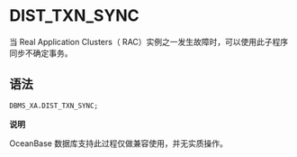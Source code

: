 DIST_TXN_SYNC 
==================================

当 Real Application Clusters（ RAC）实例之一发生故障时，可以使用此子程序同步不确定事务。

语法 
-----------------------

```sql
DBMS_XA.DIST_TXN_SYNC; 
```


**说明**



OceanBase 数据库支持此过程仅做兼容使用，并无实质操作。
